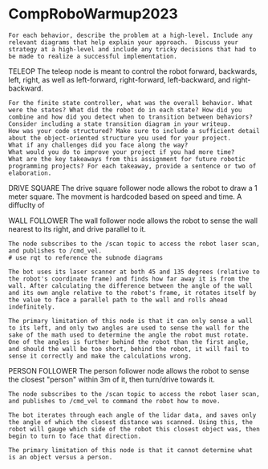 # CompRoboWarmup2023


    For each behavior, describe the problem at a high-level. Include any relevant diagrams that help explain your approach.  Discuss your strategy at a high-level and include any tricky decisions that had to be made to realize a successful implementation.

TELEOP
    The teleop node is meant to control the robot forward, backwards, left, right, as well as left-forward, right-forward, left-backward, and right-backward. 

    
    For the finite state controller, what was the overall behavior. What were the states? What did the robot do in each state? How did you combine and how did you detect when to transition between behaviors?  Consider including a state transition diagram in your writeup.
    How was your code structured? Make sure to include a sufficient detail about the object-oriented structure you used for your project.
    What if any challenges did you face along the way?
    What would you do to improve your project if you had more time?
    What are the key takeaways from this assignment for future robotic programming projects? For each takeaway, provide a sentence or two of elaboration.

DRIVE SQUARE
    The drive square follower node allows the robot to draw a 1 meter square. The movment is hardcoded based on speed and time. 
    A diffuclty of 


WALL FOLLOWER
    The wall follower node allows the robot to sense the wall nearest to its right, and drive parallel to it. 

    The node subscribes to the /scan topic to access the robot laser scan, and publishes to /cmd_vel. 
    # use rqt to reference the subnode diagrams 

    The bot uses its laser scanner at both 45 and 135 degrees (relative to the robot's coordinate frame) and finds how far away it is from the wall. After calculating the difference between the angle of the wall and its own angle relative to the robot's frame, it rotates itself by the value to face a parallel path to the wall and rolls ahead indefinitely. 

    The primary limitation of this node is that it can only sense a wall to its left, and only two angles are used to sense the wall for the sake of the math used to determine the angle the robot must rotate. One of the angles is further behind the robot than the first angle, and should the wall be too short, behind the robot, it will fail to sense it correctly and make the calculations wrong. 
    
PERSON FOLLOWER 
    The person follower node allows the robot to sense the closest "person" within 3m of it, then turn/drive towards it. 

    The node subscribes to the /scan topic to access the robot laser scan, and publishes to /cmd_vel to command the robot how to move.

    The bot iterates through each angle of the lidar data, and saves only the angle of which the closest distance was scanned. Using this, the robot will gauge which side of the robot this closest object was, then begin to turn to face that direction. 

    The primary limitation of this node is that it cannot determine what is an object versus a person.
